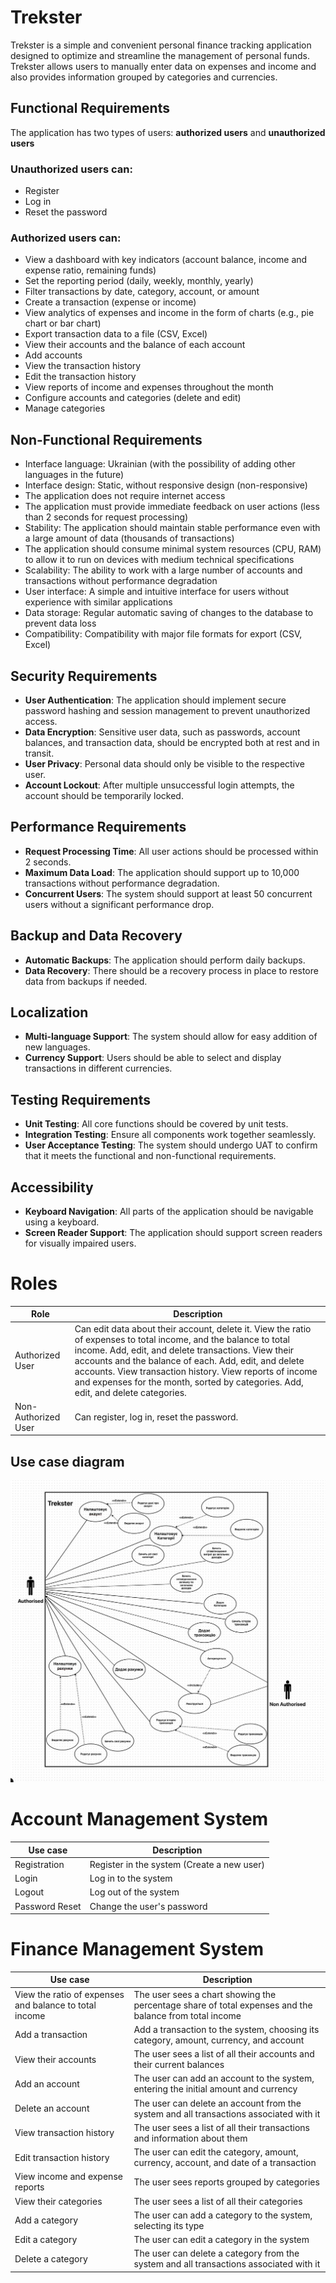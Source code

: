 # Trekster

Trekster is a simple and convenient personal finance tracking application designed to optimize and streamline the management of personal funds. Trekster allows users to manually enter data on expenses and income and also provides information grouped by categories and currencies.

## Functional Requirements

The application has two types of users: **authorized users** and **unauthorized users**  

### Unauthorized users can:
- Register
- Log in
- Reset the password

### Authorized users can:
- View a dashboard with key indicators (account balance, income and expense ratio, remaining funds)
- Set the reporting period (daily, weekly, monthly, yearly)
- Filter transactions by date, category, account, or amount
- Create a transaction (expense or income)
- View analytics of expenses and income in the form of charts (e.g., pie chart or bar chart)
- Export transaction data to a file (CSV, Excel)
- View their accounts and the balance of each account
- Add accounts
- View the transaction history
- Edit the transaction history
- View reports of income and expenses throughout the month
- Configure accounts and categories (delete and edit)
- Manage categories

## Non-Functional Requirements
- Interface language: Ukrainian (with the possibility of adding other languages in the future)
- Interface design: Static, without responsive design (non-responsive)
- The application does not require internet access
- The application must provide immediate feedback on user actions (less than 2 seconds for request processing)
- Stability: The application should maintain stable performance even with a large amount of data (thousands of transactions)
- The application should consume minimal system resources (CPU, RAM) to allow it to run on devices with medium technical specifications
- Scalability: The ability to work with a large number of accounts and transactions without performance degradation
- User interface: A simple and intuitive interface for users without experience with similar applications
- Data storage: Regular automatic saving of changes to the database to prevent data loss
- Compatibility: Compatibility with major file formats for export (CSV, Excel)

## Security Requirements
- **User Authentication**: The application should implement secure password hashing and session management to prevent unauthorized access.
- **Data Encryption**: Sensitive user data, such as passwords, account balances, and transaction data, should be encrypted both at rest and in transit.
- **User Privacy**: Personal data should only be visible to the respective user.
- **Account Lockout**: After multiple unsuccessful login attempts, the account should be temporarily locked.

## Performance Requirements
- **Request Processing Time**: All user actions should be processed within 2 seconds.
- **Maximum Data Load**: The application should support up to 10,000 transactions without performance degradation.
- **Concurrent Users**: The system should support at least 50 concurrent users without a significant performance drop.

## Backup and Data Recovery
- **Automatic Backups**: The application should perform daily backups.
- **Data Recovery**: There should be a recovery process in place to restore data from backups if needed.

## Localization
- **Multi-language Support**: The system should allow for easy addition of new languages.
- **Currency Support**: Users should be able to select and display transactions in different currencies.

## Testing Requirements
- **Unit Testing**: All core functions should be covered by unit tests.
- **Integration Testing**: Ensure all components work together seamlessly.
- **User Acceptance Testing**: The system should undergo UAT to confirm that it meets the functional and non-functional requirements.

## Accessibility
- **Keyboard Navigation**: All parts of the application should be navigable using a keyboard.
- **Screen Reader Support**: The application should support screen readers for visually impaired users.

# Roles

| Role                        | Description                                                                                                                   |
|-----------------------------|-------------------------------------------------------------------------------------------------------------------------------|
| Authorized User             | Can edit data about their account, delete it. View the ratio of expenses to total income, and the balance to total income. Add, edit, and delete transactions. View their accounts and the balance of each. Add, edit, and delete accounts. View transaction history. View reports of income and expenses for the month, sorted by categories. Add, edit, and delete categories. |
| Non-Authorized User         | Can register, log in, reset the password.                                                                                      |

## Use case diagram

<p align="center">
	<img src="https://github.com/yvoznyak/Trekster_web/blob/main/docs/images/use.jpg" alt="Use case"/>
</p>

# Account Management System

| Use case          | Description                                                |
|-------------------|------------------------------------------------------------|
| Registration      | Register in the system (Create a new user)                |
| Login             | Log in to the system                                       |
| Logout            | Log out of the system                                      |
| Password Reset    | Change the user's password                                 |

# Finance Management System

| Use case                                                   | Description                                                                                                      |
|------------------------------------------------------------|------------------------------------------------------------------------------------------------------------------|
| View the ratio of expenses and balance to total income     | The user sees a chart showing the percentage share of total expenses and the balance from total income            |
| Add a transaction                                          | Add a transaction to the system, choosing its category, amount, currency, and account                            |
| View their accounts                                         | The user sees a list of all their accounts and their current balances                                             |
| Add an account                                             | The user can add an account to the system, entering the initial amount and currency                               |
| Delete an account                                          | The user can delete an account from the system and all transactions associated with it                           |
| View transaction history                                   | The user sees a list of all their transactions and information about them                                        |
| Edit transaction history                                   | The user can edit the category, amount, currency, account, and date of a transaction                             |
| View income and expense reports                            | The user sees reports grouped by categories                                                                     |
| View their categories                                       | The user sees a list of all their categories                                                                     |
| Add a category                                             | The user can add a category to the system, selecting its type                                                   |
| Edit a category                                            | The user can edit a category in the system                                                                       |
| Delete a category                                          | The user can delete a category from the system and all transactions associated with it                          |

